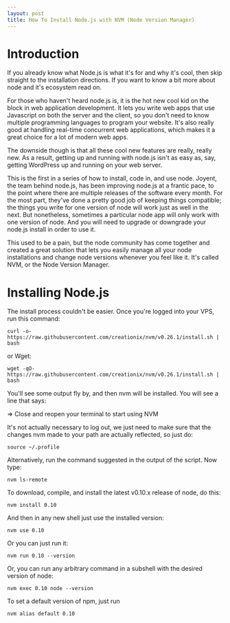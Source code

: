 ```yaml
---
layout: post
title: How To Install Node.js with NVM (Node Version Manager)
---
```


Introduction
============
If you already know what Node.js is what it's for and why it's cool, then skip straight to the installation directions. If you want to know a bit more about node and it's ecosystem read on.

For those who haven't heard node.js is, it is the hot new cool kid on the block in web application development. It lets you write web apps that use Javascript on both the server and the client, so you don't need to know multiple programming languages to program your website. It's also really good at handling real-time concurrent web applications, which makes it a great choice for a lot of modern web apps.

The downside though is that all these cool new features are really, really new. As a result, getting up and running with node.js isn't as easy as, say, getting WordPress up and running on your web server.

This is the first in a series of how to install, code in, and use node. Joyent, the team behind node.js, has been improving node.js at a frantic pace, to the point where there are multiple releases of the software every month. For the most part, they've done a pretty good job of keeping things compatible; the things you write for one version of node will work just as well in the next. But nonetheless, sometimes a particular node app will only work with one version of node. And you will need to upgrade or downgrade your node.js install in order to use it.

This used to be a pain, but the node community has come together and created a great solution that lets you easily manage all your node installations and change node versions whenever you feel like it. It's called NVM, or the Node Version Manager.

Installing Node.js
==================
The install process couldn't be easier. Once you're logged into your VPS, run this command:

```
curl -o- https://raw.githubusercontent.com/creationix/nvm/v0.26.1/install.sh | bash
```

or Wget:

```
wget -qO- https://raw.githubusercontent.com/creationix/nvm/v0.26.1/install.sh | bash
```

You'll see some output fly by, and then nvm will be installed. You will see a line that says:

=> Close and reopen your terminal to start using NVM

It's not actually necessary to log out, we just need to make sure that the changes nvm made to your path are actually reflected, so just do:

```
source ~/.profile
```

Alternatively, run the command suggested in the output of the script. Now type:

```
nvm ls-remote
```
To download, compile, and install the latest v0.10.x release of node, do this:

```
nvm install 0.10
```

And then in any new shell just use the installed version:

```
nvm use 0.10
```

Or you can just run it:

```
nvm run 0.10 --version
```

Or, you can run any arbitrary command in a subshell with the desired version of node:

```
nvm exec 0.10 node --version
```

To set a default version of npm, just run

```
nvm alias default 0.10
```